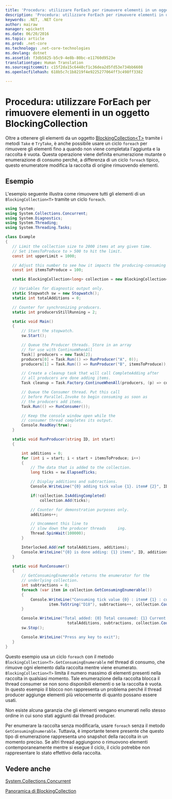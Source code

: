 ```yaml
---
title: 'Procedura: utilizzare ForEach per rimuovere elementi in un oggetto BlockingCollection'
description: 'Procedura: utilizzare ForEach per rimuovere elementi in un oggetto BlockingCollection'
keywords: .NET, .NET Core
author: mairaw
manager: wpickett
ms.date: 06/20/2016
ms.topic: article
ms.prod: .net-core
ms.technology: .net-core-technologies
ms.devlang: dotnet
ms.assetid: f3db5825-b5c9-4e8b-80bc-e11760d9523e
translationtype: Human Translation
ms.sourcegitcommit: c15f2da15c6448cf1c36dea2d5fd53e734bb6608
ms.openlocfilehash: 618b5c7c1b8219f4e9225277064ff3c498ff3382

---
```


# <a name="how-to-use-foreach-to-remove-items-in-a-blockingcollection"></a>Procedura: utilizzare ForEach per rimuovere elementi in un oggetto BlockingCollection

Oltre a ottenere gli elementi da un oggetto [BlockingCollection&lt;T&gt;](https://docs.microsoft.com/dotnet/core/api/System.Collections.Concurrent.BlockingCollection-1) tramite i metodi `Take` e `TryTake`, è anche possibile usare un ciclo `foreach` per rimuovere gli elementi fino a quando non viene completata l'aggiunta e la raccolta è vuota. Questa operazione viene definita enumerazione mutante o enumerazione di consumo perché, a differenza di un ciclo `foreach` tipico, questo enumeratore modifica la raccolta di origine rimuovendo elementi.

## <a name="example"></a>Esempio

L'esempio seguente illustra come rimuovere tutti gli elementi di un `BlockingCollection<T>` tramite un ciclo `foreach`. 

```csharp
using System;
using System.Collections.Concurrent;
using System.Diagnostics;
using System.Threading;
using System.Threading.Tasks;

class Example
{
   // Limit the collection size to 2000 items at any given time.
   // Set itemsToProduce to > 500 to hit the limit.
   const int upperLimit = 1000;

   // Adjust this number to see how it impacts the producing-consuming pattern.
   const int itemsToProduce = 100;

   static BlockingCollection<long> collection = new BlockingCollection<long>(upperLimit);

   // Variables for diagnostic output only.
   static Stopwatch sw = new Stopwatch();
   static int totalAdditions = 0;

   // Counter for synchronizing producers.
   static int producersStillRunning = 2;

   static void Main()
   {
       // Start the stopwatch.
       sw.Start();

       // Queue the Producer threads. Store in an array
       // for use with ContinueWhenAll
       Task[] producers = new Task[2];
       producers[0] = Task.Run(() => RunProducer("A", 0));
       producers[1] = Task.Run(() => RunProducer("B", itemsToProduce));

       // Create a cleanup task that will call CompleteAdding after
       // all producers are done adding items.
       Task cleanup = Task.Factory.ContinueWhenAll(producers, (p) => collection.CompleteAdding());

       // Queue the Consumer thread. Put this call
       // before Parallel.Invoke to begin consuming as soon as
       // the producers add items.
       Task.Run(() => RunConsumer());

       // Keep the console window open while the
       // consumer thread completes its output.
       Console.ReadKey(true);
   }

   static void RunProducer(string ID, int start)
   {

       int additions = 0;
       for (int i = start; i < start + itemsToProduce; i++)
       {
           // The data that is added to the collection.
           long ticks = sw.ElapsedTicks;

           // Display additions and subtractions.
           Console.WriteLine("{0} adding tick value {1}. item# {2}", ID, ticks, i);

           if(!collection.IsAddingCompleted)
               collection.Add(ticks);

           // Counter for demonstration purposes only.
           additions++;

           // Uncomment this line to
           // slow down the producer threads     ing.
           Thread.SpinWait(100000);
       }

       Interlocked.Add(ref totalAdditions, additions);
       Console.WriteLine("{0} is done adding: {1} items", ID, additions);
   }

   static void RunConsumer()
   {
       // GetConsumingEnumerable returns the enumerator for the
       // underlying collection.
       int subtractions = 0;
       foreach (var item in collection.GetConsumingEnumerable())
       {
           Console.WriteLine("Consuming tick value {0} : item# {1} : current count = {2}",
                   item.ToString("D18"), subtractions++, collection.Count);
       }

       Console.WriteLine("Total added: {0} Total consumed: {1} Current count: {2} ",
                           totalAdditions, subtractions, collection.Count);
       sw.Stop();

       Console.WriteLine("Press any key to exit");
   }
}

```

Questo esempio usa un ciclo `foreach` con il metodo `BlockingCollection<T>.GetConsumingEnumerable` nel thread di consumo, che rimuove ogni elemento dalla raccolta mentre viene enumerato. `BlockingCollection<T>` limita il numero massimo di elementi presenti nella raccolta in qualsiasi momento. Tale enumerazione della raccolta blocca il thread consumer se non sono disponibili elementi o se la raccolta è vuota. In questo esempio il blocco non rappresenta un problema perché il thread producer aggiunge elementi più velocemente di quanto possano essere usati. 

Non esiste alcuna garanzia che gli elementi vengano enumerati nello stesso ordine in cui sono stati aggiunti dai thread producer.

Per enumerare la raccolta senza modificarla, usare `foreach` senza il metodo `GetConsumingEnumerable`. Tuttavia, è importante tenere presente che questo tipo di enumerazione rappresenta uno snapshot della raccolta in un momento preciso. Se altri thread aggiungono o rimuovono elementi contemporaneamente mentre si esegue il ciclo, il ciclo potrebbe non rappresentare lo stato effettivo della raccolta.

## <a name="see-also"></a>Vedere anche

[System.Collections.Concurrent](https://docs.microsoft.com/dotnet/core/api/System.Collections.Concurrent)

[Panoramica di BlockingCollection](blockingcollection-overview.md)



<!--HONumber=Nov16_HO1-->


